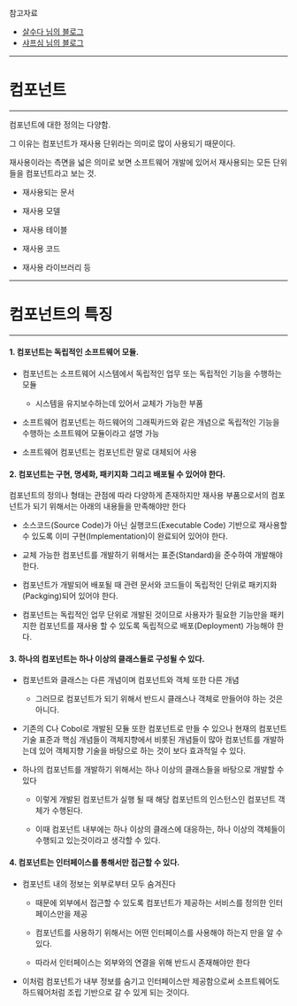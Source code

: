 참고자료

- [살수다 님의 블로그](https://frontierdev.tistory.com/107)
- [샤프심 님의 블로그](https://m.blog.naver.com/k1qpo/104169141)

---

# 컴포넌트

---

컴포넌트에 대한 정의는 다양함.

그 이유는 컴포넌트가 재사용 단위라는 의미로 많이 사용되기 때문이다.

재사용이라는 측면을 넓은 의미로 보면 소프트웨어 개발에 있어서 재사용되는 모든 단위들을 컴포넌트라고 보는 것.

- 재사용되는 문서

- 재사용 모델

- 재사용 테이블

- 재사용 코드

- 재사용 라이브러리 등

---

# 컴포넌트의 특징

---

#### 1. 컴포넌트는 독립적인 소프트웨어 모듈.

- 컴포넌트는 소프트웨어 시스템에서 독립적인 업무 또는 독립적인 기능을 수행하는 모듈

    - 시스템을 유지보수하는데 있어서 교체가 가능한 부품

- 소프트웨어 컴포넌트는 하드웨어의 그래픽카드와 같은 개념으로 독립적인 기능을 수행하는 소프트웨어 모듈이라고 설명 가능

- 소프트웨어 컴포넌트는 컴포넌트란 말로 대체되어 사용

#### 2. 컴포넌트는 구현, 명세화, 패키지화 그리고 배포될 수 있어야 한다.

컴포넌트의 정의나 형태는 관점에 따라 다양하게 존재하지만 재사용 부품으로서의 컴포넌트가 되기 위해서는 아래의 내용들을 만족해야만 한다

- 소스코드(Source Code)가 아닌 실행코드(Executable Code) 기반으로 재사용할 수 있도록 이미 구현(Implementation)이 완료되어 있어야 한다.

- 교체 가능한 컴포넌트를 개발하기 위해서는 표준(Standard)을 준수하여 개발해야 한다.

- 컴포넌트가 개발되어 배포될 때 관련 문서와 코드들이 독립적인 단위로 패키지화(Packging)되어 있어야 한다.

- 컴포넌트는 독립적인 업무 단위로 개발된 것이므로 사용자가 필요한 기능만을 패키지한 컴포넌트를 재사용 할 수 있도록 독립적으로 배포(Deployment) 가능해야 한다.

#### 3. 하나의 컴포넌트는 하나 이상의 클래스들로 구성될 수 있다.

- 컴포넌트와 클래스는 다른 개념이며 컴포넌트와 객체 또한 다른 개념
    
    - 그러므로 컴포넌트가 되기 위해서 반드시 클래스나 객체로 만들어야 하는 것은 아니다.
    
- 기존의 C나 Cobol로 개발된 모듈 또한 컴포넌트로 만들 수 있으나 현재의 컴포넌트 기술 표준과 핵심 개념들이 객체지향에서 비롯된 개념들이 많아 컴포넌트를 개발하는데 있어 객체지향 기술을 바탕으로 하는 것이 보다 효과적일 수 있다.

- 하나의 컴포넌트를 개발하기 위해서는 하나 이상의 클래스들을 바탕으로 개발할 수 있다
    
    - 이렇게 개발된 컴포넌트가 실행 될 때 해당 컴포넌트의 인스턴스인 컴포넌트 객체가 수행된다.
    
    - 이때 컴포넌트 내부에는 하나 이상의 클래스에 대응하는, 하나 이상의 객체들이 수행되고 있는것이라고 생각할 수 있다.
    
#### 4. 컴포넌트는 인터페이스를 통해서만 접근할 수 있다.

- 컴포넌트 내의 정보는 외부로부터 모두 숨겨진다

    - 때문에 외부에서 접근할 수 있도록 컴포넌트가 제공하는 서비스를 정의한 인터페이스만을 제공
    
    - 컴포넌트를 사용하기 위해서는 어떤 인터페이스를 사용해야 하는지 만을 알 수 있다.
    
    - 따라서 인터페이스는 외부와의 연결을 위해 반드시 존재해야만 한다
    
- 이처럼 컴포넌트가 내부 정보를 숨기고 인터페이스만 제공함으로써 소프트웨어도 하드웨어처럼 조립 기반으로 갈 수 있게 되는 것이다.
